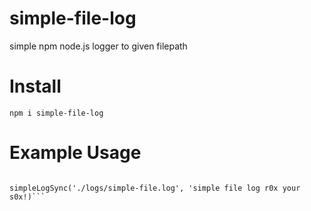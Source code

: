 # simple-file-log
simple npm node.js logger to given filepath

# Install
`npm i simple-file-log`

# Example Usage

```import { simpleLogSync } from 'simple-file-log';

simpleLogSync('./logs/simple-file.log', 'simple file log r0x your s0x!)```
